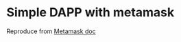 # Simple DAPP with metamask

Reproduce from [Metamask doc](https://docs.metamask.io/guide/create-dapp.html#project-setup)
